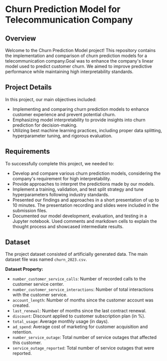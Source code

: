 # Churn Prediction Model for Telecommunication Company

## Overview

Welcome to the Churn Prediction Model project! This repository contains the implementation and comparison of churn prediction models for a telecommunication company.Goal was to enhance the company's linear model used to predict customer churn. We aimed to improve predictive performance while maintaining high interpretability standards.

## Project Details

In this project, our main objectives included:

- Implementing and comparing churn prediction models to enhance customer experience and prevent potential churn.
- Emphasizing model interpretability to provide insights into churn prediction for decision-making.
- Utilizing best machine learning practices, including proper data splitting, hyperparameter tuning, and rigorous evaluation.

## Requirements

To successfully complete this project, we needed to:

- Develop and compare various churn prediction models, considering the company's requirement for high interpretability.
- Provide approaches to interpret the predictions made by our models.
- Implement a training, validation, and test split strategy and tune hyperparameters following industry standards.
- Presented our findings and approaches in a short presentation of up to 10 minutes. The presentation recording and slides were included in the submission files.
- Documented our model development, evaluation, and testing in a Jupyter notebook. Used comments and markdown cells to explain the thought process and showcased intermediate results.

## Dataset

The project dataset consisted of artificially generated data. The main dataset file was named `churn_2023.csv`.

**Dataset Property:**

- `number_customer_service_calls`: Number of recorded calls to the customer service center.
- `number_customer_service_interactions`: Number of total interactions with the customer service.
- `account_length`: Number of months since the customer account was created.
- `last_renewal`: Number of months since the last contract renewal.
- `discount`: Discount applied to customer subscription plan (in %).
- `total_usage`: Average monthly usage (in days).
- `ad_spend`: Average cost of marketing for customer acquisition and retention.
- `number_service_outage`: Total number of service outages that affected this customer.
- `service_outage_reported`: Total number of service outages that were reported.
